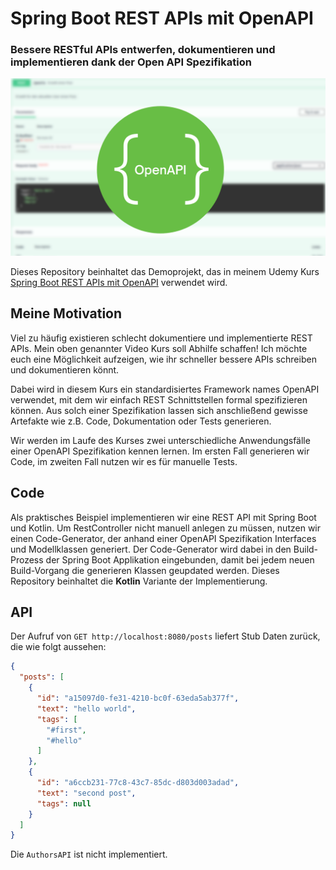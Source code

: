# Spring Boot REST APIs mit OpenAPI

### Bessere RESTful APIs entwerfen, dokumentieren und implementieren dank der Open API Spezifikation

![banner](banner.png "Banner")

Dieses Repository beinhaltet das Demoprojekt, das in meinem Udemy Kurs
[Spring Boot REST APIs mit OpenAPI](https://www.udemy.com/course/spring-boot-rest-apis-mit-openapi/?referralCode=2351748DE404B3827B6A)
verwendet wird.

## Meine Motivation

Viel zu häufig existieren schlecht dokumentiere und implementierte REST APIs. Mein oben genannter Video Kurs soll
Abhilfe schaffen! Ich möchte euch eine Möglichkeit aufzeigen, wie ihr schneller bessere APIs schreiben und dokumentieren
könnt.

Dabei wird in diesem Kurs ein standardisiertes Framework names OpenAPI verwendet, mit dem wir einfach REST
Schnittstellen formal spezifizieren können. Aus solch einer Spezifikation lassen sich anschließend gewisse Artefakte wie
z.B. Code, Dokumentation oder Tests generieren.

Wir werden im Laufe des Kurses zwei unterschiedliche Anwendungsfälle einer OpenAPI Spezifikation kennen lernen. Im
ersten Fall generieren wir Code, im zweiten Fall nutzen wir es für manuelle Tests.

## Code

Als praktisches Beispiel implementieren wir eine REST API mit Spring Boot und Kotlin. Um RestController nicht manuell
anlegen zu müssen, nutzen wir einen Code-Generator, der anhand einer OpenAPI Spezifikation Interfaces und Modellklassen
generiert. Der Code-Generator wird dabei in den Build-Prozess der Spring Boot Applikation eingebunden, damit bei jedem
neuen Build-Vorgang die generieren Klassen geupdated werden. Dieses Repository beinhaltet die **Kotlin** Variante der
Implementierung.

## API

Der Aufruf von `GET http://localhost:8080/posts` liefert Stub Daten zurück, die wie folgt aussehen:
```json
{
  "posts": [
    {
      "id": "a15097d0-fe31-4210-bc0f-63eda5ab377f",
      "text": "hello world",
      "tags": [
        "#first",
        "#hello"
      ]
    },
    {
      "id": "a6ccb231-77c8-43c7-85dc-d803d003adad",
      "text": "second post",
      "tags": null
    }
  ]
}
```
Die `AuthorsAPI` ist nicht implementiert. 
